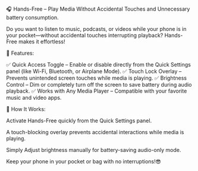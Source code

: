 🎧 Hands-Free – Play Media Without Accidental Touches and Unnecessary battery consumption.

Do you want to listen to music, podcasts, or videos while your phone is in your pocket—without accidental touches interrupting playback? Hands-Free  makes it effortless!

🚀 Features:

✅ Quick Access Toggle – Enable or disable directly from the Quick Settings panel (like Wi-Fi, Bluetooth, or Airplane Mode).
✅ Touch Lock Overlay – Prevents unintended screen touches while media is playing.
✅ Brightness Control – Dim or completely turn off the screen to save battery during audio playback.
✅ Works with Any Media Player – Compatible with your favorite music and video apps.

🎯 How It Works:

Activate Hands-Free quickly from the Quick Settings panel.

A touch-blocking overlay prevents accidental interactions while media is playing.

Simply Adjust brightness manually for battery-saving audio-only mode.

Keep your phone in your pocket or bag with no interruptions!😎
